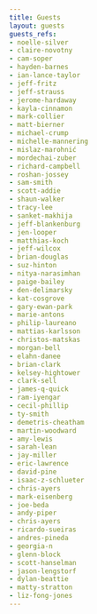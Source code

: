 ```yaml
---
title: Guests
layout: guests
guests_refs:
- noelle-silver
- claire-novotny
- cam-soper
- hayden-barnes
- ian-lance-taylor
- jeff-fritz
- jeff-strauss
- jerome-hardaway
- kayla-cinnamon
- mark-collier
- matt-bierner
- michael-crump
- michelle-mannering
- mislaz-marohnić
- mordechai-zuber
- richard-campbell
- roshan-jossey
- sam-smith
- scott-addie
- shaun-walker
- tracy-lee
- sanket-makhija
- jeff-blankenburg
- jen-looper
- matthias-koch
- jeff-wilcox
- brian-douglas
- suz-hinton
- nitya-narasimhan
- paige-bailey
- den-delimarsky
- kat-cosgrove
- gary-ewan-park
- marie-antons
- philip-laureano
- mattias-karlsson
- christos-matskas
- morgan-bell
- elahn-danee
- brian-clark
- kelsey-hightower
- clark-sell
- james-q-quick
- ram-iyengar
- cecil-phillip
- ty-smith
- demetris-cheatham
- martin-woodward
- amy-lewis
- sarah-lean
- jay-miller
- eric-lawrence
- david-pine
- isaac-z-schlueter
- chris-ayers
- mark-eisenberg
- joe-beda
- andy-piper
- chris-ayers
- ricardo-sueiras
- andres-pineda
- georgia-n
- glenn-block
- scott-hanselman
- jason-lengstorf
- dylan-beattie
- matty-stratton
- liz-fong-jones
---
```

